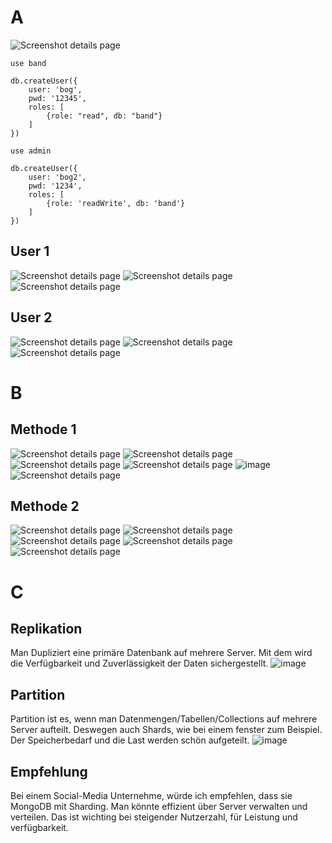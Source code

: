 # A
![Screenshot details page](https://github.com/NikolaBogosavljevic/M165_NiBog/blob/main/KN05/images/connectfail.png)

````
use band

db.createUser({
    user: 'bog',
    pwd: '12345',
    roles: [
        {role: "read", db: "band"}
    ]
})

````
````
use admin

db.createUser({
    user: 'bog2',
    pwd: '1234',
    roles: [
        {role: 'readWrite', db: 'band'}
    ]
})

````

## User 1
![Screenshot details page](https://github.com/NikolaBogosavljevic/M165_NiBog/blob/main/KN05/images/user1login.png)
![Screenshot details page](https://github.com/NikolaBogosavljevic/M165_NiBog/blob/main/KN05/images/user1find.png)
![Screenshot details page](https://github.com/NikolaBogosavljevic/M165_NiBog/blob/main/KN05/images/user1write.png)

## User 2
![Screenshot details page](https://github.com/NikolaBogosavljevic/M165_NiBog/blob/main/KN05/images/user2login.png)
![Screenshot details page](https://github.com/NikolaBogosavljevic/M165_NiBog/blob/main/KN05/images/user2find.png)
![Screenshot details page](https://github.com/NikolaBogosavljevic/M165_NiBog/blob/main/KN05/images/user2write.png)

# B

## Methode 1
![Screenshot details page](https://github.com/NikolaBogosavljevic/M165_NiBog/blob/main/KN05/images/beforedelete.png)
![Screenshot details page](https://github.com/NikolaBogosavljevic/M165_NiBog/blob/main/KN05/images/snapshotdeleted.png)
![Screenshot details page](https://github.com/NikolaBogosavljevic/M165_NiBog/blob/main/KN05/images/afterdelete.png)
![Screenshot details page](https://github.com/NikolaBogosavljevic/M165_NiBog/blob/main/KN05/images/volumes.png)
![image](https://github.com/NikolaBogosavljevic/M165_NiBog/assets/112620815/2af46e49-dda7-4992-9892-9bb10599288e)
![Screenshot details page](https://github.com/NikolaBogosavljevic/M165_NiBog/blob/main/KN05/images/afterbackup.png)

## Methode 2
![Screenshot details page](https://github.com/NikolaBogosavljevic/M165_NiBog/blob/main/KN05/images/beforedelete.png)
![Screenshot details page](https://github.com/NikolaBogosavljevic/M165_NiBog/blob/main/KN05/images/createdump.png)
![Screenshot details page](https://github.com/NikolaBogosavljevic/M165_NiBog/blob/main/KN05/images/afterdelete.png)
![Screenshot details page](https://github.com/NikolaBogosavljevic/M165_NiBog/blob/main/KN05/images/restore.png)
![Screenshot details page](https://github.com/NikolaBogosavljevic/M165_NiBog/blob/main/KN05/images/afterbackup.png)

# C
## Replikation
Man Dupliziert eine primäre Datenbank auf mehrere Server. Mit dem wird die Verfügbarkeit und Zuverlässigkeit der Daten sichergestellt.
![image](https://github.com/NikolaBogosavljevic/M165_NiBog/assets/112620815/fe778b1b-e4ef-4d46-a43f-c4f46e90d1dc)



## Partition
Partition ist es, wenn man Datenmengen/Tabellen/Collections auf mehrere Server aufteilt. Deswegen auch Shards, wie bei einem fenster zum Beispiel. 
Der Speicherbedarf und die Last werden schön aufgeteilt.
![image](https://github.com/NikolaBogosavljevic/M165_NiBog/assets/112620815/18c95426-83b3-4b14-a10a-678d559fb802)


## Empfehlung
Bei einem Social-Media Unternehme, würde ich empfehlen, dass sie MongoDB mit Sharding. Man könnte effizient über Server verwalten und verteilen. Das ist wichting bei steigender Nutzerzahl, für Leistung und verfügbarkeit.

